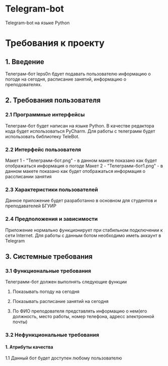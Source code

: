 # Telegram-bot
Telegram-bot на языке Python

# Требования к проекту  
## 1. Введение  
Телеграм-бот leps0n бдует подавать пользователю информацию о погоде на сегодня, расписание занятий, информацию о преподователях. 
## 2. Требования пользователя
   ### 2.1 Программные интерфейсы      

Телеграм-бот будет написан на языке Python. В качестве редактора кода будет использоваться PyCharm. 
Для работы с телеграмм будет использовать библиотеку TeleBot.

### 2.2 Интерфейс пользователя

Макет 1 - "Телеграмм-бот.png" - в данном макете показано как будет отображаться информация о погоде
Макет 2 - "Телеграмм-бот1.png" - в данном макете показано как будет отображаться информация о рассписании занятия

### 2.3 Характеристики пользователей

Данное приложение будет разработанно в основном для студентов и преподавателей БГУИР

### 2.4 Предположения и зависимости

Приложение нормально функционирует при стабильном подключении к сети Internet. Для работы с данным ботом необходимо иметь аккаунт в Telegram

## 3. Системные требования

### 3.1 Функциональные требования

Телеграмм-бот должен выполнять следующие функции

 1. Показывать погоду на сегодня

2. Показывать расписание занятий на сегодня

3. По ФИО преподователя представлять информацию о нем(его должность, место работы, номер телефона, адресс электронной почты)

### 3.2 Нефункциональные требования

#### 1. Атрибуты качества

1.1 Данный бот будет доступен любому пользователю 
 
